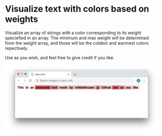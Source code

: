# Visualize text with colors based on weights 
Visualize an array of strings with a color corresponding to its weight speciefied in an array. 
The minimum and max weight will be determined from the weight array, and those will be the coldest and warmest colors repectively.

Use as you wish, and feel free to give credit if you like.

![Screenshot](preview.png)
